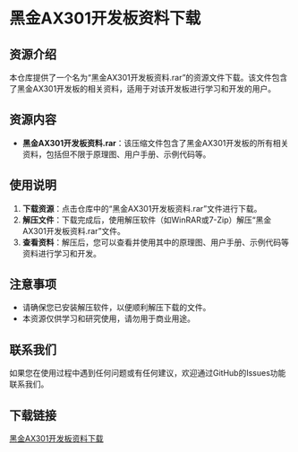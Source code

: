 # 黑金AX301开发板资料下载

## 资源介绍

本仓库提供了一个名为“黑金AX301开发板资料.rar”的资源文件下载。该文件包含了黑金AX301开发板的相关资料，适用于对该开发板进行学习和开发的用户。

## 资源内容

- **黑金AX301开发板资料.rar**：该压缩文件包含了黑金AX301开发板的所有相关资料，包括但不限于原理图、用户手册、示例代码等。

## 使用说明

1. **下载资源**：点击仓库中的“黑金AX301开发板资料.rar”文件进行下载。
2. **解压文件**：下载完成后，使用解压软件（如WinRAR或7-Zip）解压“黑金AX301开发板资料.rar”文件。
3. **查看资料**：解压后，您可以查看并使用其中的原理图、用户手册、示例代码等资料进行学习和开发。

## 注意事项

- 请确保您已安装解压软件，以便顺利解压下载的文件。
- 本资源仅供学习和研究使用，请勿用于商业用途。

## 联系我们

如果您在使用过程中遇到任何问题或有任何建议，欢迎通过GitHub的Issues功能联系我们。

## 下载链接

[黑金AX301开发板资料下载](https://pan.quark.cn/s/cb12ee2c5dfd)